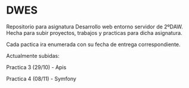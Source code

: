 # DWES
Repositorio para asignatura Desarrollo web entorno servidor de 2ºDAW. Hecha para subir proyectos, trabajos y practicas para dicha asignatura.

Cada pactica ira enumerada con su fecha de entrega correspondiente.

Actualmente subidas:

Practica 3 (29/10) - Apis

Practica 4 (08/11) - Symfony
